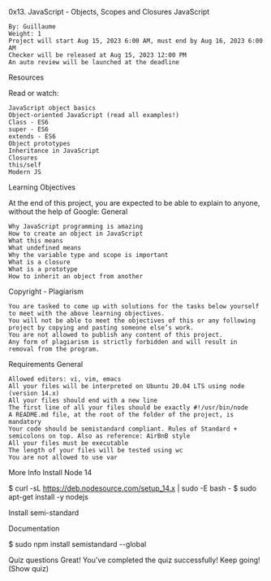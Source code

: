 
0x13. JavaScript - Objects, Scopes and Closures
JavaScript

    By: Guillaume
    Weight: 1
    Project will start Aug 15, 2023 6:00 AM, must end by Aug 16, 2023 6:00 AM
    Checker will be released at Aug 15, 2023 12:00 PM
    An auto review will be launched at the deadline

Resources

Read or watch:

    JavaScript object basics
    Object-oriented JavaScript (read all examples!)
    Class - ES6
    super - ES6
    extends - ES6
    Object prototypes
    Inheritance in JavaScript
    Closures
    this/self
    Modern JS

Learning Objectives

At the end of this project, you are expected to be able to explain to anyone, without the help of Google:
General

    Why JavaScript programming is amazing
    How to create an object in JavaScript
    What this means
    What undefined means
    Why the variable type and scope is important
    What is a closure
    What is a prototype
    How to inherit an object from another

Copyright - Plagiarism

    You are tasked to come up with solutions for the tasks below yourself to meet with the above learning objectives.
    You will not be able to meet the objectives of this or any following project by copying and pasting someone else’s work.
    You are not allowed to publish any content of this project.
    Any form of plagiarism is strictly forbidden and will result in removal from the program.

Requirements
General

    Allowed editors: vi, vim, emacs
    All your files will be interpreted on Ubuntu 20.04 LTS using node (version 14.x)
    All your files should end with a new line
    The first line of all your files should be exactly #!/usr/bin/node
    A README.md file, at the root of the folder of the project, is mandatory
    Your code should be semistandard compliant. Rules of Standard + semicolons on top. Also as reference: AirBnB style
    All your files must be executable
    The length of your files will be tested using wc
    You are not allowed to use var

More Info
Install Node 14

$ curl -sL https://deb.nodesource.com/setup_14.x | sudo -E bash -
$ sudo apt-get install -y nodejs

Install semi-standard

Documentation

$ sudo npm install semistandard --global

Quiz questions
Great! You've completed the quiz successfully! Keep going! (Show quiz) 
